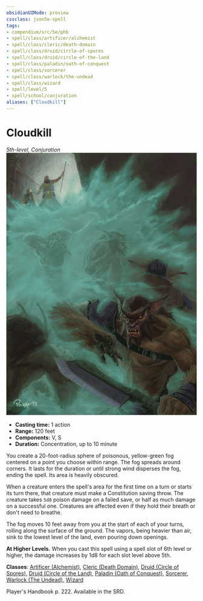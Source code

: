```yaml
---
obsidianUIMode: preview
cssclass: json5e-spell
tags:
- compendium/src/5e/phb
- spell/class/artificer/alchemist
- spell/class/cleric/death-domain
- spell/class/druid/circle-of-spores
- spell/class/druid/circle-of-the-land
- spell/class/paladin/oath-of-conquest
- spell/class/sorcerer
- spell/class/warlock/the-undead
- spell/class/wizard
- spell/level/5
- spell/school/conjuration
aliases: ["Cloudkill"]
---
```

# Cloudkill
*5th-level, Conjuration*  
![](../../../assets/img/cloudkill.jpg)  

- **Casting time:** 1 action
- **Range:** 120 feet
- **Components:** V, S
- **Duration:** Concentration, up to 10 minute

You create a 20-foot-radius sphere of poisonous, yellow-green fog centered on a point you choose within range. The fog spreads around corners. It lasts for the duration or until strong wind disperses the fog, ending the spell. Its area is heavily obscured.

When a creature enters the spell's area for the first time on a turn or starts its turn there, that creature must make a Constitution saving throw. The creature takes `5d8` poison damage on a failed save, or half as much damage on a successful one. Creatures are affected even if they hold their breath or don't need to breathe.

The fog moves 10 feet away from you at the start of each of your turns, rolling along the surface of the ground. The vapors, being heavier than air, sink to the lowest level of the land, even pouring down openings.

**At Higher Levels.** When you cast this spell using a spell slot of 6th level or higher, the damage increases by 1d8 for each slot level above 5th.

**Classes**: [Artificer (Alchemist)](../../classes/artificer-alchemist-tce.md#), [Cleric (Death Domain)](../../classes/cleric-death-domain.md#), [Druid (Circle of Spores)](../../classes/druid-circle-of-spores-tce.md#), [Druid (Circle of the Land)](../../classes/druid-circle-of-the-land.md#), [Paladin (Oath of Conquest)](../../classes/paladin-oath-of-conquest-xge.md#), [Sorcerer](../../classes/sorcerer.md#), [Warlock (The Undead)](../../classes/warlock-the-undead-vrgr.md#), [Wizard](../../classes/wizard.md#)

Player's Handbook p. 222. Available in the SRD.